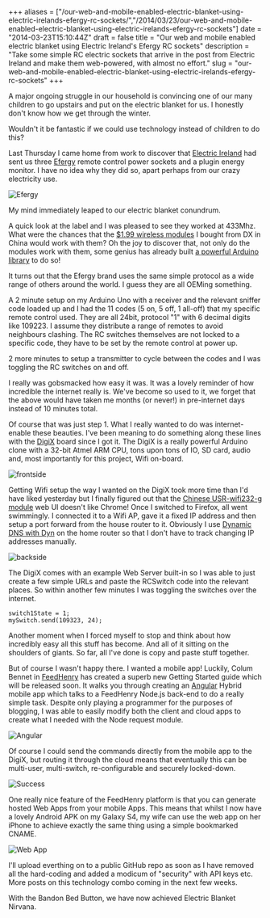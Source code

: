 +++
aliases = ["/our-web-and-mobile-enabled-electric-blanket-using-electric-irelands-efergy-rc-sockets/","/2014/03/23/our-web-and-mobile-enabled-electric-blanket-using-electric-irelands-efergy-rc-sockets"]
date = "2014-03-23T15:10:44Z"
draft = false
title = "Our web and mobile enabled electric blanket using Electric Ireland's Efergy RC sockets"
description = "Take some simple RC electric sockets that arrive in the post from Electric Ireland and make them web-powered, with almost no effort."
slug = "our-web-and-mobile-enabled-electric-blanket-using-electric-irelands-efergy-rc-sockets"
+++

A major ongoing struggle in our household is convincing one of our many children to go upstairs and put on the electric blanket for us. I honestly don't know how we get through the winter.

Wouldn't it be fantastic if we could use technology instead of children to do this?

Last Thursday I came home from work to discover that [Electric Ireland](http://www.electricireland.ie/) had sent us three [Efergy](http://efergy.com/eu/products/remotecontrolledsocket) remote control power sockets and a plugin energy monitor. I have no idea why they did so, apart perhaps from our crazy electricity use.


![Efergy](https://d2j17b10ywb1i7.cloudfront.net/wp-content/uploads/2014/03/efergy01.jpg "Efergy RC Switch")


My mind immediately leaped to our electric blanket conundrum.

A quick look at the label and I was pleased to see they worked at 433Mhz. What were the chances that the [$1.99 wireless modules](http://dx.com/p/433mhz-wireless-transmitter-module-superregeneration-for-arduino-green-149254) I bought from DX in China would work with them? Oh the joy to discover that, not only do the modules work with them, some genius has already built [a powerful Arduino library](https://code.google.com/p/rc-switch/) to do so! 

It turns out that the Efergy brand uses the same simple protocol as a wide range of others around the world. I guess they are all OEMing something.

A 2 minute setup on my Arduino Uno with a receiver and the relevant sniffer code loaded up and I had the 11 codes (5 on, 5 off, 1 all-off) that my specific remote control used. They are all 24bit, protocol "1" with 6 decimal digits like 109223. I assume they distribute a range of remotes to avoid neighbours clashing. The RC switches themselves are not locked to a specific code, they have to be set by the remote control at power up.


2 more minutes to setup a transmitter to cycle between the codes and I was toggling the RC switches on and off. 

I really was gobsmacked how easy it was. It was a lovely reminder of how incredible the internet really is. We've become so used to it, we forget that the above would have taken me months (or never!) in pre-internet days instead of 10 minutes total.

Of course that was just step 1. What I really wanted to do was internet-enable these beauties. I've been meaning to do something along these lines with the [DigiX](http://digistump.com/products/50) board since I got it. The DigiX is a really powerful Arduino clone with a 32-bit Atmel ARM CPU, tons upon tons of IO, SD card, audio and, most importantly for this project, Wifi on-board.

![frontside](https://d2j17b10ywb1i7.cloudfront.net/wp-content/uploads/2014/03/digix01.jpg "DigiX with module")


Getting Wifi setup the way I wanted on the DigiX took more time than I'd have liked yesterday but I finally figured out that the [Chinese USR-wifi232-g module](http://en.usr.cn/low-power-wifi-module.html) web UI doesn't like Chrome! Once I switched to Firefox, all went swimmingly. I connected it to a Wifi AP, gave it a fixed IP address and then setup a port forward from the house router to it. Obviously I use [Dynamic DNS with Dyn](http://dyn.com/) on the home router so that I don't have to track changing IP addresses manually.

![backside](https://d2j17b10ywb1i7.cloudfront.net/wp-content/uploads/2014/03/digix02.jpg "DigiX other side")

The DigiX comes with an example Web Server built-in so I was able to just create a few simple URLs and paste the RCSwitch code into the relevant places. So within another few minutes I was toggling the switches over the internet.

```
switch1State = 1;
mySwitch.send(109323, 24);

```

Another moment when I forced myself to stop and think about how incredibly easy all this stuff has become. And all of it sitting on the shoulders of giants. So far, all I've done is copy and paste stuff together.

But of course I wasn't happy there. I wanted a mobile app! Luckily, Colum Bennet in [FeedHenry](http://www.feedhenry.com) has created a superb new Getting Started guide which will be released soon. It walks you through creating an [Angular](http://angularjs.org/) Hybrid mobile app which talks to a FeedHenry Node.js back-end to do a really simple task. Despite only playing a programmer for the purposes of blogging, I was able to easily modify both the client and cloud apps to create what I needed with the Node request module.

![Angular](https://d2j17b10ywb1i7.cloudfront.net/wp-content/uploads/2014/03/app01.jpg "FeedHenry Angular App")


Of course I could send the commands directly from the mobile app to the DigiX, but routing it through the cloud means that eventually this can be multi-user, multi-switch, re-configurable and securely locked-down.

![Success](https://d2j17b10ywb1i7.cloudfront.net/wp-content/uploads/2014/03/app02.jpg "Mobile App Success")


One really nice feature of the FeedHenry platform is that you can generate hosted Web Apps from your mobile Apps. This means that whilst I now have a lovely Android APK on my Galaxy S4, my wife can use the web app on her iPhone to achieve exactly the same thing using a simple bookmarked CNAME.

![Web App](https://d2j17b10ywb1i7.cloudfront.net/wp-content/uploads/2014/03/webapp.jpg "FeedHenry Web App")


I'll upload everthing on to a public GitHub repo as soon as I have removed all the hard-coding and added a modicum of "security" with API keys etc. More posts on this technology combo coming in the next few weeks.

With the Bandon Bed Button, we have now achieved Electric Blanket Nirvana.

